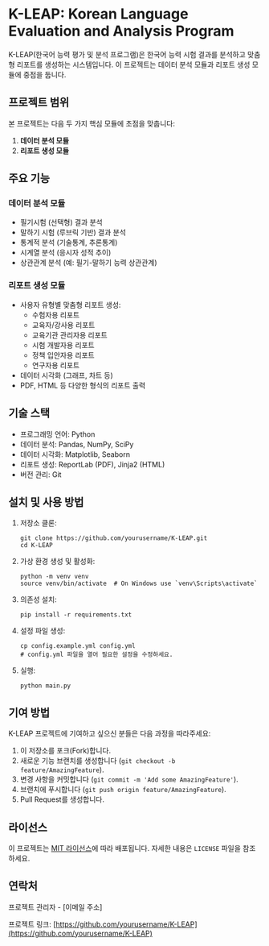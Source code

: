 # K-LEAP: Korean Language Evaluation and Analysis Program

K-LEAP(한국어 능력 평가 및 분석 프로그램)은 한국어 능력 시험 결과를 분석하고 맞춤형 리포트를 생성하는 시스템입니다. 이 프로젝트는 데이터 분석 모듈과 리포트 생성 모듈에 중점을 둡니다.

## 프로젝트 범위

본 프로젝트는 다음 두 가지 핵심 모듈에 초점을 맞춥니다:

1. **데이터 분석 모듈**
2. **리포트 생성 모듈**

## 주요 기능

### 데이터 분석 모듈

- 필기시험 (선택형) 결과 분석
- 말하기 시험 (루브릭 기반) 결과 분석
- 통계적 분석 (기술통계, 추론통계)
- 시계열 분석 (응시자 성적 추이)
- 상관관계 분석 (예: 필기-말하기 능력 상관관계)

### 리포트 생성 모듈

- 사용자 유형별 맞춤형 리포트 생성:
  - 수험자용 리포트
  - 교육자/강사용 리포트
  - 교육기관 관리자용 리포트
  - 시험 개발자용 리포트
  - 정책 입안자용 리포트
  - 연구자용 리포트
- 데이터 시각화 (그래프, 차트 등)
- PDF, HTML 등 다양한 형식의 리포트 출력

## 기술 스택

- 프로그래밍 언어: Python
- 데이터 분석: Pandas, NumPy, SciPy
- 데이터 시각화: Matplotlib, Seaborn
- 리포트 생성: ReportLab (PDF), Jinja2 (HTML)
- 버전 관리: Git

## 설치 및 사용 방법

1. 저장소 클론:
   ```
   git clone https://github.com/yourusername/K-LEAP.git
   cd K-LEAP
   ```

2. 가상 환경 생성 및 활성화:
   ```
   python -m venv venv
   source venv/bin/activate  # On Windows use `venv\Scripts\activate`
   ```

3. 의존성 설치:
   ```
   pip install -r requirements.txt
   ```

4. 설정 파일 생성:
   ```
   cp config.example.yml config.yml
   # config.yml 파일을 열어 필요한 설정을 수정하세요.
   ```

5. 실행:
   ```
   python main.py
   ```

## 기여 방법

K-LEAP 프로젝트에 기여하고 싶으신 분들은 다음 과정을 따라주세요:

1. 이 저장소를 포크(Fork)합니다.
2. 새로운 기능 브랜치를 생성합니다 (`git checkout -b feature/AmazingFeature`).
3. 변경 사항을 커밋합니다 (`git commit -m 'Add some AmazingFeature'`).
4. 브랜치에 푸시합니다 (`git push origin feature/AmazingFeature`).
5. Pull Request를 생성합니다.

## 라이선스

이 프로젝트는 [MIT 라이선스](https://choosealicense.com/licenses/mit/)에 따라 배포됩니다. 자세한 내용은 `LICENSE` 파일을 참조하세요.

## 연락처

프로젝트 관리자 - [이메일 주소]

프로젝트 링크: [https://github.com/yourusername/K-LEAP](https://github.com/yourusername/K-LEAP)
